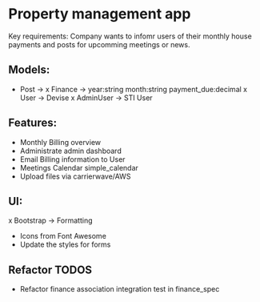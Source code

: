 # Property management app

Key requirements: Company wants to infomr users of their monthly house payments and posts for upcomming meetings or news. 

## Models:
- Post -> 
x Finance -> year:string month:string payment_due:decimal
x User -> Devise
x AdminUser -> STI User

## Features:
- Monthly Billing overview
- Administrate admin dashboard
- Email Billing information to User
- Meetings Calendar simple_calendar
- Upload files via carrierwave/AWS

## UI:
x Bootstrap -> Formatting
- Icons from Font Awesome
- Update the styles for forms

## Refactor TODOS
- Refactor finance association integration test in finance_spec
